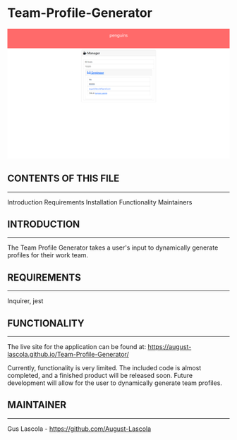 # Team-Profile-Generator

![Alt text](Team-Profile-Generator-main/Assets/Projectsshot.png)
## CONTENTS OF THIS FILE
-------------
Introduction
Requirements
Installation
Functionality
Maintainers

## INTRODUCTION
---------------
The Team Profile Generator takes a user's input to dynamically generate profiles for their work team. 

## REQUIREMENTS
--------------
Inquirer, jest 


## FUNCTIONALITY
----------------
The live site for the application can be found at: https://august-lascola.github.io/Team-Profile-Generator/

Currently, functionality is very limited. The included code is almost completed, and a finished product will be released soon. Future development will allow for the user to dynamically generate team profiles. 

## MAINTAINER
-------------
Gus Lascola - https://github.com/August-Lascola
